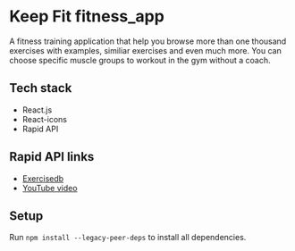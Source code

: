# Keep Fit fitness_app

A fitness training application that help you browse more than one thousand exercises with examples, similiar exercises and even much more. You can choose specific muscle groups to workout in the gym without a coach. 

## Tech stack
- React.js
- React-icons
- Rapid API 


## Rapid API links
- [Exercisedb](https://rapidapi.com/justin-WFnsXH_t6/api/exercisedb/)
- [YouTube video](https://rapidapi.com/h0p3rwe/api/youtube-search-and-download?utm_source=youtube.com%2FJavaScriptMastery&utm_medium=referral&utm_campaign=DevRel)

## Setup

Run `npm install --legacy-peer-deps` to install all dependencies. 

